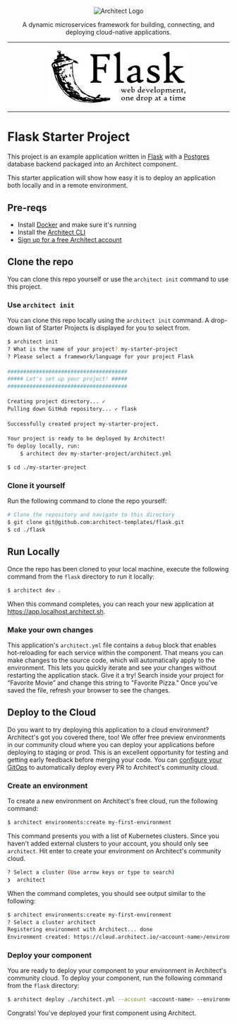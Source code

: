 <p align="center">
  <picture>
    <source media="(prefers-color-scheme: dark)" srcset="https://cdn.architect.io/logo/horizontal-inverted.png">
    <source media="(prefers-color-scheme: light)" srcset="https://cdn.architect.io/logo/horizontal.png">
    <img width="320" alt="Architect Logo" src="https://cdn.architect.io/logo/horizontal.png">
  </picture>
</p>

<p align="center">
  A dynamic microservices framework for building, connecting, and deploying cloud-native applications.
</p>

---

<p align="center">
  <a href="https://flask.palletsprojects.com/" target="blank"><img src="flask-logo.png" width="320" alt="Flask Logo" /></a>
</p>

---


# Flask Starter Project

This project is an example application written in [Flask](https://flask.palletsprojects.com/) with a [Postgres](https://www.postgresql.org/) database backend packaged into an Architect component.

This starter application will show how easy it is to deploy an application both locally and in a remote environment.

## Pre-reqs
* Install [Docker](https://docs.docker.com/get-docker/) and make sure it's running
* Install the [Architect CLI](https://github.com/architect-team/architect-cli)
* [Sign up for a free Architect account](https://cloud.architect.io/signup)

## Clone the repo
You can clone this repo yourself or use the `architect init` command to use this project.

### Use `architect init`
You can clone this repo locally using the `architect init` command. A drop-down list of Starter Projects is
displayed for you to select from.

```bash
$ architect init
? What is the name of your project? my-starter-project
? Please select a framework/language for your project Flask

######################################
##### Let's set up your project! #####
######################################

Creating project directory... ✓
Pulling down GitHub repository... ✓ flask

Successfully created project my-starter-project.

Your project is ready to be deployed by Architect!
To deploy locally, run:
    $ architect dev my-starter-project/architect.yml
```
```sh
$ cd ./my-starter-project
```
### Clone it yourself
Run the following command to clone the repo yourself:
```sh
# Clone the repository and navigate to this directory
$ git clone git@github.com:architect-templates/flask.git
$ cd ./flask
```
## Run Locally
Once the repo has been cloned to your local machine, execute the following command from the `flask` directory to run it locally:
```sh
$ architect dev .
```
When this command completes, you can reach your new application at https://app.localhost.architect.sh.
### Make your own changes
This application's `architect.yml` file contains a `debug` block that enables hot-reloading for each service
within the component. That means you can make changes to the source code, which will automatically apply to the environment. This lets you quickly iterate and see your changes without restarting the
application stack.
Give it a try! Search inside your project for “Favorite Movie” and change this string to "Favorite Pizza." Once you've saved the file, refresh your browser to see the changes.
## Deploy to the Cloud
Do you want to try deploying this application to a cloud environment? Architect's got you covered there, too!
We offer free preview environments in our community cloud where you can deploy your applications
before deploying to staging or prod. This is an excellent opportunity for testing and getting early feedback before merging
your code. You can [configure your GitOps](https://docs.architect.io/tutorial/creating-a-component)
to automatically deploy every PR to Architect's community cloud.
### Create an environment
To create a new environment on Architect's
free cloud, run the following command:
```sh
$ architect environments:create my-first-environment
```
This command presents you with a list of Kubernetes clusters. Since you haven't added external clusters to your
account, you should only see `architect`. Hit enter to create your environment on Architect's community cloud.
```sh
? Select a cluster (Use arrow keys or type to search)
❯  architect
```
When the command completes, you should see output similar to the following:
```sh
$ architect environments:create my-first-environment
? Select a cluster architect
Registering environment with Architect... done
Environment created: https://cloud.architect.io/<account-name>/environments/my-first-environment
```
### Deploy your component
You are ready to deploy your component to your environment in Architect's community cloud. To deploy your component,
run the following command from the `flask` directory:
```sh
$ architect deploy ./architect.yml --account <account-name> --environment my-first-environment
```
Congrats! You've deployed your first component using Architect.
